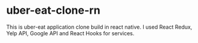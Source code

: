 # uber-eat-clone-rn
This is uber-eat application clone build in react native. I  used React Redux, Yelp API, Google API and React Hooks for services.
